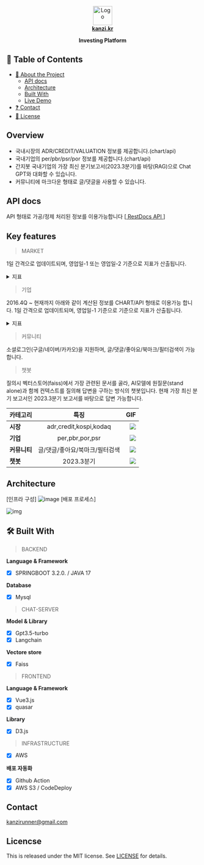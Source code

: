 <!-- PROJECT LOGO -->
<br />
<div align="center">

  <a href="https://kanzi.kr" target=_blank>
    <img src="https://github.com/forthezorba/resume/assets/59009409/1256f0a1-9c9e-4ccc-9eaf-1176f0cc113a" alt="Logo" width="50" height="50">
  </a>
  <div>
      <a href="https://kanzi.kr" target=_blank>
        <b>kanzi.kr</b>
      </a>
  </div>

**Investing Platform**

</div>

## 📗 Table of Contents

-   [📖 About the Project](#about-project)
    -   [API docs](#docs)
    -   [Architecture](#architecture)
    -   [Built With](#built-with)
    -   [Live Demo](#live-demo)
-   [❓ Contact](#contact)
-   [📝 License](#license)

<!-- ABOUT THE PROJECT -->

## Overview <a name="about-project"></a>

-   국내시장의 ADR/CREDIT/VALUATION 정보를 제공합니다.(chart/api)
-   국내기업의 per/pbr/psr/por 정보를 제공합니다.(chart/api)
-   간지봇 국내기업의 가장 최신 분기보고서(2023.3분기)를 바탕(RAG)으로 Chat GPT와 대화할 수 있습니다.
-   커뮤니티에 마크다운 형태로 글/댓글을 사용할 수 있습니다.

## API docs <a name="docs"></a>

API 형태로 가공/정제 처리된 정보를 이용가능합니다 [<a href="https://kanzi.kr/docs/index.html" target="_blank"> RestDocs API </a>]

## Key features <a name="features"></a>

> MARKET

1일 간격으로 업데이트되며, 영업일-1 또는 영업일-2 기준으로 지표가 산출됩니다.

<details>
    <summary>지표</summary>
    <ul>
        <li>ADR : 20일간 누적 상승종목수/하락종목수</li>
        <li>CREDIT: 금융투자협회의 신용잔고 정보</li>
        <li>KOSPI/KODAQ: 한국거래소 코스피/코스닥 PER/PBR/DY 정보</li>
    </ul>
</details>
<p>

> 기업

2016.4Q ~ 현재까지 아래와 같이 계산된 정보를 CHART/API 형태로 이용가능 합니다.
1일 간격으로 업데이트되며, 영업일-1 기준으로 기준으로 지표가 산출됩니다.

<details>
    <summary>지표</summary>
    <ul>
        <li>per/eps : 주당가격(price) 을 eps(주당순이익) 으로 나눈 값. 또는 기업 시가총액/한해순이익</li>
        <li>pbr/bps: 주당가격(price)을 bps(주당순자산) 으로 나눈 값. 또는 기업 시가총액/순자산</li>
        <li>por/ops: 주당가격(price)을 ops(주당영업이익) 으로 나눈 값. 또는 기업 시가총액/영업이익</li>
        <li>psr/sps: 주당가격(price)을 sps(주당매출액) 으로 나눈 값. 또는 기업 시가총액/매출액</li>
    </ul>
</details>
<p>

> 커뮤니티

소셜로그인(구글/네이버/카카오)을 지원하며, 글/댓글/좋아요/북마크/필터검색이 가능합니다.

> 챗봇

질의시 벡터스토어(faiss)에서 가장 관련된 문서를 골라, AI모델에 원질문(stand alone)과 함께 컨텍스트를 질의해 답변을 구하는 방식의 챗봇입니다.
현재 가장 최신 분기 보고서인 2023.3분기 보고서를 바탕으로 답변 가능합니다.

| 카테고리     |              특징              |                                                                                                     GIF |
| :----------- | :----------------------------: | ------------------------------------------------------------------------------------------------------: |
| **시장**     |     adr,credit,kospi,kodaq     | <img src="https://github.com/forthezorba/resume/assets/59009409/2d40dd74-80d2-48d8-b8d8-f11d1a59b5d2" > |
| **기업**     |        per,pbr,por,psr         | <img src="https://github.com/forthezorba/resume/assets/59009409/55ebed39-e324-4368-9b82-c43f58163539" > |
| **커뮤니티** | 글/댓글/좋아요/북마크/필터검색 | <img src="https://github.com/forthezorba/resume/assets/59009409/088b6cca-c3bd-4baf-a4e1-1fbc689df95d" > |
| **챗봇**     |           2023.3분기           | <img src="https://github.com/forthezorba/resume/assets/59009409/b57ae49f-1fb6-4b06-bac1-0cc6ba6f6183" > |

## Architecture <a name="architecture"></a>

[인프라 구성]
![image](https://github.com/forthezorba/resume/assets/59009409/c0d1456f-f0ab-46d0-a002-a0d32b6d263c)
[배포 프로세스]

![img](https://github.com/forthezorba/resume/assets/59009409/5e6d9dad-ca49-4c3a-87e9-2665fcb6c130)

## 🛠 Built With <a name="built-with"></a>

> BACKEND

**Language & Framework**

-   [x] SPRINGBOOT 3.2.0. / JAVA 17

**Database**

-   [x] Mysql

> CHAT-SERVER

**Model & Library**

-   [x] Gpt3.5-turbo
-   [x] Langchain

**Vectore store**

-   [x] Faiss

> FRONTEND

**Language & Framework**

-   [x] Vue3.js
-   [x] quasar

**Library**

-   [x] D3.js

> INFRASTRUCTURE

-   [x] AWS

**배포 자동화**

-   [x] Github Action
-   [x] AWS S3 / CodeDeploy

## Contact <a name="contact"></a>

kanzirunner@gmail.com

## Licencse <a name="license"></a>

This is released under the MIT license. See [LICENSE](https://choosealicense.com/licenses/mit/) for details.
